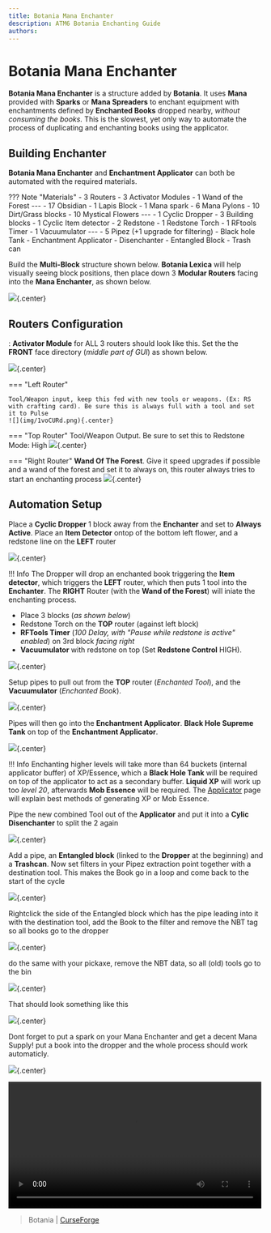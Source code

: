 ```yaml
---
title: Botania Mana Enchanter
description: ATM6 Botania Enchanting Guide
authors: 
---
```


# Botania Mana Enchanter

**Botania Mana Enchanter** is a structure added by **Botania**. It uses **Mana** provided with **Sparks** or **Mana Spreaders** to enchant equipment with enchantments defined by **Enchanted Books** dropped nearby, _without consuming the books._ This is the slowest, yet only way to automate the process of duplicating and enchanting books using the applicator.

## Building Enchanter

**Botania Mana Enchanter** and **Enchantment Applicator** can both be automated with the required materials.

??? Note "Materials"
    - 3 Routers
    - 3 Activator Modules
    - 1 Wand of the Forest
    ---
    - 17 Obsidian
    - 1 Lapis Block
    - 1 Mana spark
    - 6 Mana Pylons
    - 10 Dirt/Grass blocks
    - 10 Mystical Flowers
    ---
    - 1 Cyclic Dropper
    - 3 Building blocks
    - 1 Cyclic Item detector
    - 2 Redstone
    - 1 Redstone Torch
    - 1 RFtools Timer
    - 1 Vacuumulator
    ---
    - 5 Pipez (+1 upgrade for filtering)
    - Black hole Tank
    - Enchantment Applicator
    - Disenchanter
    - Entangled Block
    - Trash can

Build the **Multi-Block** structure shown below. **Botania Lexica** will help visually seeing block positions, then place down 3 **Modular Routers** facing into the **Mana Enchanter**, as shown below.

![](img/kPa02o1.png){.center}

## Routers Configuration

: **Activator Module** for ALL 3 routers should look like this. Set the the **FRONT** face directory (_middle part of GUI_) as shown below.

![](img/1MTtkbM.png){.center}

=== "Left Router"

    Tool/Weapon input, keep this fed with new tools or weapons. (Ex: RS with crafting card). Be sure this is always full with a tool and set it to Pulse
    ![](img/1voCURd.png){.center}

=== "Top Router"
    Tool/Weapon Output. Be sure to set this to Redstone Mode: High
    ![](img/Xfo3D4W.png){.center}

=== "Right Router"
    **Wand Of The Forest**. Give it speed upgrades if possible and a wand of the forest and set it to always on, this router always tries to start an enchanting process
    ![](img/blkUApI.png){.center}

## Automation Setup

Place a **Cyclic Dropper** 1 block away from the **Enchanter** and set to **Always Active**. Place an **Item Detector** ontop of the bottom left flower, and a redstone line on the **LEFT** router

![](img/xnHDMnN.png){.center}

!!! Info
    The Dropper will drop an enchanted book triggering the **Item detector**, which triggers the **LEFT** router, which then puts 1 tool into the **Enchanter**. The **RIGHT** Router (with the **Wand of the Forest**) will iniate the enchanting process.

- Place 3 blocks (_as shown below_)
- Redstone Torch on the **TOP** router (against left block)
- **RFTools Timer** (_100 Delay, with "Pause while redstone is active" enabled_) on 3rd block _facing right_
- **Vacuumulator** with redstone on top (Set **Redstone Control** HIGH). 

![](img/BJ03fS6.png){.center}

Setup pipes to pull out from the **TOP** router (_Enchanted Tool_), and the **Vacuumulator** (_Enchanted Book_).

![](img/fqjil6M.png){.center}

Pipes will then go into the **Enchantment Applicator**. **Black Hole Supreme Tank** on top of the **Enchantment Applicator**.

![](img/kVz4z9V.png){.center}

!!! Info
    Enchanting higher levels will take more than 64 buckets (internal applicator buffer) of XP/Essence, which a **Black Hole Tank** will be required on top of the applicator to act as a secondary buffer. **Liquid XP** will work up too _level 20_, afterwards **Mob Essence** will be required. The [Applicator](applicator.md) page will explain best methods of generating XP or Mob Essence.

Pipe the new combined Tool out of the **Applicator** and put it into a **Cylic Disenchanter** to split the 2 again

![](img/r2Kgd5c.png){.center}

Add a pipe, an **Entangled block** (linked to the **Dropper** at the beginning) and a **Trashcan**. Now set filters in your Pipez extraction point together with a destination tool. This makes the Book go in a loop and come back to the start of the cycle

![](img/7chMmZ3.png){.center}

Rightclick the side of the Entangled block which has the pipe leading into it with the destination tool, add the Book to the filter and remove the NBT tag so all books go to the dropper

![](img/a1mMl4Q.png){.center}

do the same with your pickaxe, remove the NBT data, so all (old) tools go to the bin

![](img/y7r4ST2.png){.center}

That should look something like this

![](img/OiqfDAf.png){.center}

Dont forget to put a spark on your Mana Enchanter and get a decent Mana Supply!
put a book into the dropper and the whole process should work automaticly.

![](img/pwTzGmX.png){.center}

<video style='width:500px' class='center' loop autoplay='true'>
    <source type='video/mp4' src='../img/How-to-AutoEnchant-ATM6-Sky.mp4'>
</video>

> Botania | [CurseForge](https://legacy.curseforge.com/minecraft/mc-mods/botania)
